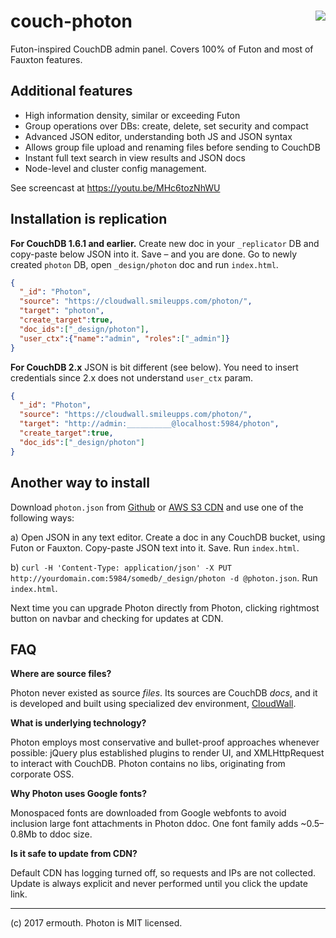 # <img align="right" src="http://jquerymy.com/kod/photon-github.png" /> couch-photon
Futon-inspired CouchDB admin panel. Covers 100% of Futon and most of Fauxton features.

## Additional features

* High information density, similar or exceeding Futon
* Group operations over DBs: create, delete, set security and compact
* Advanced JSON editor, understanding both JS and JSON syntax
* Allows group file upload and renaming files before sending to CouchDB
* Instant full text search in view results and JSON docs
* Node-level and cluster config management.

See screencast at https://youtu.be/MHc6tozNhWU

## Installation is replication
__For CouchDB 1.6.1 and earlier.__ Create new doc in your `_replicator` DB and copy-paste below JSON into it. Save – and you are done. Go to newly created `photon` DB, open `_design/photon` doc and run `index.html`.
```json
{
  "_id": "Photon",
  "source": "https://cloudwall.smileupps.com/photon/",
  "target": "photon",
  "create_target":true,
  "doc_ids":["_design/photon"],
  "user_ctx":{"name":"admin", "roles":["_admin"]}
}
```
__For CouchDB 2.x__ JSON is bit different (see below). You need to insert credentials since 2.x does not understand `user_ctx` param.
```json
{
  "_id": "Photon",
  "source": "https://cloudwall.smileupps.com/photon/",
  "target": "http://admin:__________@localhost:5984/photon",
  "create_target":true,
  "doc_ids":["_design/photon"]
}
```

## Another way to install
Download `photon.json` from [Github](https://raw.githubusercontent.com/ermouth/couch-photon/master/photon.json) or [AWS S3 CDN](https://s3-eu-west-1.amazonaws.com/cdn.cloudwall.me/photon/photon.json) and use one of the following ways:

a) Open JSON in any text editor. Create a doc in any CouchDB bucket, using Futon or Fauxton. Copy-paste JSON text into it. Save. Run `index.html`.

b) `curl -H 'Content-Type: application/json' -X PUT http://yourdomain.com:5984/somedb/_design/photon -d @photon.json`. Run `index.html`.

Next time you can upgrade Photon directly from Photon, clicking rightmost button on navbar and checking for updates at CDN.

## FAQ

__Where are source files?__

Photon never existed as source _files_. Its sources are CouchDB _docs_, and it is developed and built using specialized dev environment, [CloudWall](http://cloudwall.me).

__What is underlying technology?__

Photon employs most conservative and bullet-proof approaches whenever possible: jQuery plus established plugins to render UI, and XMLHttpRequest to interact with CouchDB. Photon contains no libs, originating from corporate OSS. 

__Why Photon uses Google fonts?__

Monospaced fonts are downloaded from Google webfonts to avoid inclusion large font attachments in Photon ddoc. One font family adds ~0.5–0.8Mb to ddoc size.

__Is it safe to update from CDN?__

Default CDN has logging turned off, so requests and IPs are not collected. Update is always explicit and never performed until you click the update link. 

---

(c) 2017 ermouth. Photon is MIT licensed.

